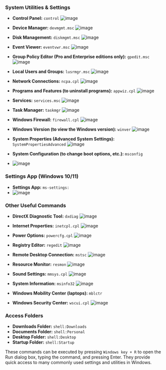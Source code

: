 ### System Utilities & Settings

- **Control Panel:** `control`
![image](https://github.com/MathiasDeWeerdt/Useful-command-collection/assets/7256303/ce3bf078-0449-478c-96de-e2cc7b161ad3)

- **Device Manager:** `devmgmt.msc`
![image](https://github.com/MathiasDeWeerdt/Useful-command-collection/assets/7256303/a39a25fe-2a74-4e79-b92a-e6f0ce6d1ada)

- **Disk Management:** `diskmgmt.msc`
![image](https://github.com/MathiasDeWeerdt/Useful-command-collection/assets/7256303/e4a176b0-175f-4862-9b8e-83cfd2fad361)

- **Event Viewer:** `eventvwr.msc`
![image](https://github.com/MathiasDeWeerdt/Useful-command-collection/assets/7256303/e98f4f06-2612-4cd1-b3ee-dfe229e2951f)

- **Group Policy Editor (Pro and Enterprise editions only):** `gpedit.msc`
![image](https://github.com/MathiasDeWeerdt/Useful-command-collection/assets/7256303/0f4bce4e-0c19-47e6-9dcc-c62307e13e5e)

- **Local Users and Groups:** `lusrmgr.msc`
![image](https://github.com/MathiasDeWeerdt/Useful-command-collection/assets/7256303/c7499a4e-3a7a-437b-908b-bff78cc300dc)

- **Network Connections:** `ncpa.cpl`
![image](https://github.com/MathiasDeWeerdt/Useful-command-collection/assets/7256303/ad9bbcc8-1e55-45e1-bb17-8bd32c4e51ba)

- **Programs and Features (to uninstall programs):** `appwiz.cpl`
![image](https://github.com/MathiasDeWeerdt/Useful-command-collection/assets/7256303/d9bf84df-8646-454b-b714-ba5dc9004131)

- **Services:** `services.msc`
![image](https://github.com/MathiasDeWeerdt/Useful-command-collection/assets/7256303/263928e1-8565-4cdb-90b1-475cef4f5e55)

- **Task Manager:** `taskmgr`
![image](https://github.com/MathiasDeWeerdt/Useful-command-collection/assets/7256303/ea5e02f3-b842-4e42-b0d5-c296ed52b869)

- **Windows Firewall:** `firewall.cpl`
![image](https://github.com/MathiasDeWeerdt/Useful-command-collection/assets/7256303/81f376ca-af19-4edb-90b8-4501ac9eee62)

- **Windows Version (to view the Windows version):** `winver`
![image](https://github.com/MathiasDeWeerdt/Useful-command-collection/assets/7256303/da80001e-4156-4fef-91e3-1988152a7ea4)

- **System Properties (Advanced System Settings):** `SystemPropertiesAdvanced`
![image](https://github.com/MathiasDeWeerdt/Useful-command-collection/assets/7256303/b843d182-aa2d-4a21-a3c2-af8b933b69cd)

- **System Configuration (to change boot options, etc.):** `msconfig`
- ![image](https://github.com/MathiasDeWeerdt/Useful-command-collection/assets/7256303/903904a0-db6d-4f5b-8a29-c97213f8b2b9)


### Settings App (Windows 10/11)

- **Settings App:** `ms-settings:`
- ![image](https://github.com/MathiasDeWeerdt/Useful-command-collection/assets/7256303/edde749b-d45c-4272-a515-7c450d7c7937)


### Other Useful Commands

- **DirectX Diagnostic Tool:** `dxdiag`
![image](https://github.com/MathiasDeWeerdt/Useful-command-collection/assets/7256303/cd9f79d4-dc0f-41f0-b33f-4c79bfa30c92)

- **Internet Properties:** `inetcpl.cpl`
![image](https://github.com/MathiasDeWeerdt/Useful-command-collection/assets/7256303/3a79f158-948f-40ba-bb84-f583388e0f85)

- **Power Options:** `powercfg.cpl`
![image](https://github.com/MathiasDeWeerdt/Useful-command-collection/assets/7256303/89a4e291-e29e-4a9e-9435-45391d4b2504)

- **Registry Editor:** `regedit`
![image](https://github.com/MathiasDeWeerdt/Useful-command-collection/assets/7256303/11962044-1211-4ff7-9ec4-a22c73700be6)

- **Remote Desktop Connection:** `mstsc`
![image](https://github.com/MathiasDeWeerdt/Useful-command-collection/assets/7256303/f015546b-a385-4ebf-a51c-73ffa8993122)

- **Resource Monitor:** `resmon`
![image](https://github.com/MathiasDeWeerdt/Useful-command-collection/assets/7256303/ea352abf-5cb0-4292-b352-7c3969345a3a)

- **Sound Settings:** `mmsys.cpl`
![image](https://github.com/MathiasDeWeerdt/Useful-command-collection/assets/7256303/ab4603cd-4c7c-4b49-9cec-2a0a0a1a974a)

- **System Information:** `msinfo32`
![image](https://github.com/MathiasDeWeerdt/Useful-command-collection/assets/7256303/1660ea6b-490d-4201-bb66-69178961ad13)

- **Windows Mobility Center (laptops):** `mblctr` 
- **Windows Security Center:** `wscui.cpl`
![image](https://github.com/MathiasDeWeerdt/Useful-command-collection/assets/7256303/717ab618-b436-4cdb-8716-40aeacae6ec1)


### Access Folders

- **Downloads Folder:** `shell:Downloads`
- **Documents Folder:** `shell:Personal`
- **Desktop Folder:** `shell:Desktop`
- **Startup Folder:** `shell:Startup`

These commands can be executed by pressing `Windows key + R` to open the Run dialog box, typing the command, and pressing Enter. They provide quick access to many commonly used settings and utilities in Windows.
